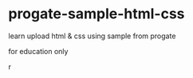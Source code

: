 # progate-sample-html-css

learn upload html & css using sample from progate

for education only

r
